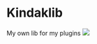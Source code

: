 # Kindaklib
My own lib for my plugins
[![](https://jitpack.io/v/kindak1/Kindaklib.svg)](https://jitpack.io/#kindak1/Kindaklib)
